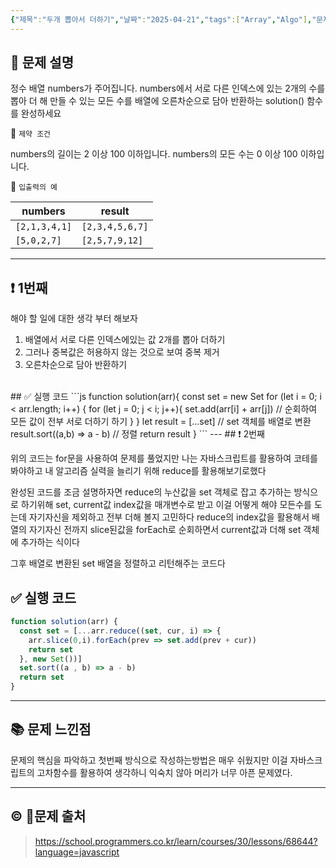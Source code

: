 ```yaml
---
{"제목":"두개 뽑아서 더하기","날짜":"2025-04-21","tags":["Array","Algo"],"문제 번호":"3","출제":"https://school.programmers.co.kr/learn/courses/30/lessons/68644?language=javascript","dg-publish":true,"permalink":"/공부/Algo/배열/두개 뽑아서 더하기/","dgPassFrontmatter":true,"updated":"2025-05-07T19:09:17.516+09:00"}
---
```


## 📔 문제 설명

정수 배열 numbers가 주어집니다. numbers에서 서로 다른 인덱스에 있는 2개의 수를 뽑아 더 해 만들 수 있는 모든 수를 배열에 오른차순으로 담아 반환하는 solution() 함수를 완성하세요

📓 `제약 조건` 

numbers의 길이는 2 이상 100 이하입니다.
numbers의 모든 수는 0 이상 100 이하입니다.

📓 `입출력의 예`

|numbers|result|
|---|---|
|`[2,1,3,4,1]`|`[2,3,4,5,6,7]`|
|`[5,0,2,7]`|`[2,5,7,9,12]`|

---
## ❗ 1번째

해야 할 일에 대한 생각 부터 해보자

1. 배열에서 서로 다른 인덱스에있는 값 2개를 뽑아 더하기
2. 그러나 중복값은 허용하지 않는 것으로 보여 중복 제거
3. 오른차순으로 담아 반환하기
<br>
## ✅ 실행 코드
```js
function solution(arr){
  const set = new Set
  for (let i = 0; i < arr.length; i++) { 
    for (let j = 0; j < i; j++){ 
      set.add(arr[i] + arr[j]) // 순회하여 모든 값이 전부 서로 더하기 하기
    }
  }
  let result = [...set] // set 객체를 배열로 변환
  result.sort((a,b) => a - b) // 정렬
  return result
}
```
---
## ❗ 2번째

위의 코드는 for문을 사용하여 문제를 풀었지만 나는 자바스크립트를 활용하여 코테를 봐야하고 내 알고리즘 실력을 늘리기 위해 reduce를 활용해보기로했다

완성된 코드를 조금 설명하자면 reduce의 누산값을 set 객체로 잡고 추가하는 방식으로 하기위해 set, current값 index값을 매개변수로 받고 이걸 어떻게 해야 모든수를 도는데 자기자신을 제외하고 전부 더해 볼지 고민하다 reduce의 index값을 활용해서 배열의 자기자신 전까지 slice된값을 forEach로 순회하면서 current값과 더해 set 객체에 추가하는 식이다

그후 배열로 변환된 set 배열을 정렬하고 리턴해주는 코드다
<br>
## ✅ 실행 코드

```js
function solution(arr) {
  const set = [...arr.reduce((set, cur, i) => {
    arr.slice(0,i).forEach(prev => set.add(prev + cur))
    return set
  }, new Set())] 
  set.sort((a , b) => a - b)
  return set
}

```
---
## 📚 문제 느낀점

문제의 핵심을 파악하고 첫번째 방식으로 작성하는방법은 매우 쉬웠지만 이걸 자바스크립트의 고차함수를 활용하여 생각하니 익숙치 않아 머리가 너무 아픈 문제였다.

---
## © 문제 출처

> https://school.programmers.co.kr/learn/courses/30/lessons/68644?language=javascript